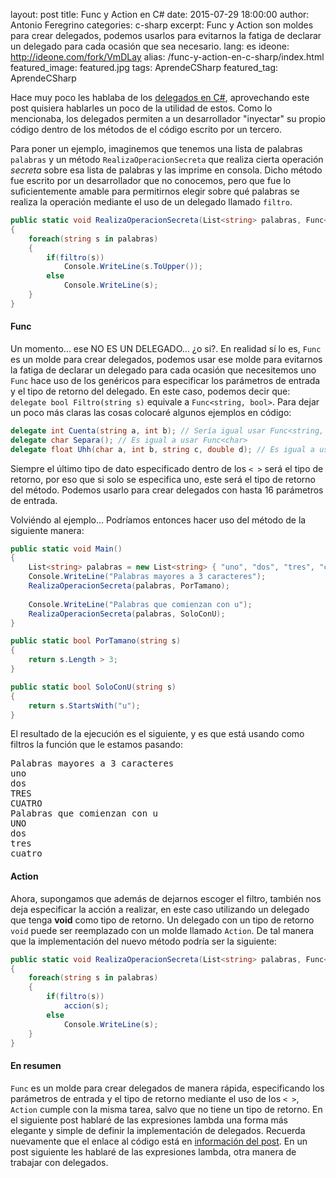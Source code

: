 layout: post
title: Func y Action en C#
date: 2015-07-29 18:00:00
author: Antonio Feregrino
categories: c-sharp
excerpt: Func y Action son moldes para crear delegados, podemos usarlos para evitarnos la fatiga de declarar un delegado para cada ocasión que sea necesario.
lang: es
ideone: http://ideone.com/fork/VmDLay
alias: /func-y-action-en-c-sharp/index.html
featured_image: featured.jpg
tags: AprendeCSharp
featured_tag: AprendeCSharp

Hace muy poco les hablaba de los <a href="/delegados-en-c-sharp">delegados en C#</a>, aprovechando este post quisiera hablarles un poco de la utilidad de estos. Como lo mencionaba, los delegados permiten a un desarrollador "inyectar" su propio código dentro de los métodos de el código escrito  por un tercero.   
  
  
Para poner un ejemplo, imaginemos que tenemos una lista de palabras ```palabras```  y un método ```RealizaOperacionSecreta``` que realiza cierta operación *secreta* sobre esa lista de palabras y las imprime en consola. Dicho método fue escrito por un desarrollador que no conocemos, pero que fue lo suficientemente amable para permitirnos elegir sobre qué palabras se realiza la operación mediante el uso de un delegado llamado ```filtro```.
```csharp  
public static void RealizaOperacionSecreta(List<string> palabras, Func<string, bool> filtro)
{
	foreach(string s in palabras)
	{
		if(filtro(s))
			Console.WriteLine(s.ToUpper());
		else
			Console.WriteLine(s);
	}			
}
```
#### Func
Un momento... ese NO ES UN DELEGADO... ¿o si?. En realidad sí lo es, ```Func``` es un molde para crear delegados, podemos usar ese molde para evitarnos la fatiga de declarar un delegado para cada ocasión que necesitemos uno ```Func``` hace uso de los genéricos para especificar los parámetros de entrada y el tipo de retorno del delegado. En este caso, podemos decir que: ```delegate bool Filtro(string s)``` equivale a ```Func<string, bool>```.
Para dejar un poco más claras las cosas colocaré algunos ejemplos en código:
```csharp  
delegate int Cuenta(string a, int b); // Sería igual usar Func<string, int, int>
delegate char Separa(); // Es igual a usar Func<char>
delegate float Uhh(char a, int b, string c, double d); // Es igual a usar Func<char, int, string, double, float>
```
Siempre el último tipo de dato especificado dentro de los ```< >``` será el tipo de retorno, por eso que si solo se especifica uno, este será el tipo de retorno del método. Podemos usarlo para crear delegados con hasta 16 parámetros de entrada.
  
Volviéndo al ejemplo... Podríamos entonces hacer uso del método de la siguiente manera:
```csharp  
public static void Main()
{
	List<string> palabras = new List<string> { "uno", "dos", "tres", "cuatro" };
	Console.WriteLine("Palabras mayores a 3 caracteres");
	RealizaOperacionSecreta(palabras, PorTamano);
	
	Console.WriteLine("Palabras que comienzan con u");
	RealizaOperacionSecreta(palabras, SoloConU);
}

public static bool PorTamano(string s)
{
	return s.Length > 3; 
}

public static bool SoloConU(string s)
{
	return s.StartsWith("u");
}
```
El resultado de la ejecución es el siguiente, y es que está usando como filtros la función que le estamos pasando:
<pre>
Palabras mayores a 3 caracteres
uno
dos
TRES
CUATRO
Palabras que comienzan con u
UNO
dos
tres
cuatro
</pre>

#### Action  
Ahora, supongamos que además de dejarnos escoger el filtro, también nos deja especificar la acción a realizar, en este caso utilizando un delegado que tenga **void** como tipo de retorno. Un delegado con un tipo de retorno <code>void</code> puede ser reemplazado con un molde llamado <code>Action</code>. De tal manera que la implementación del nuevo método podría ser la siguiente:
```csharp  
public static void RealizaOperacionSecreta(List<string> palabras, Func<string, bool> filtro, Action<string> accion)
{
	foreach(string s in palabras)
	{
		if(filtro(s))
			accion(s);
		else
			Console.WriteLine(s);
	}			
}
```
#### En resumen
<code>Func</code> es un molde para crear delegados de manera rápida, especificando los parámetros de entrada y el tipo de retorno mediante el uso de los ```< >```, <code>Action</code> cumple con la misma tarea, salvo que no tiene un tipo de retorno. En el siguiente post hablaré de las expresiones lambda una forma más elegante y simple de definir la implementación de delegados. Recuerda nuevamente que el enlace al código está en <a href="#post-meta">información del post</a>. En un post siguiente les hablaré de las expresiones lambda, otra manera de trabajar con delegados.

